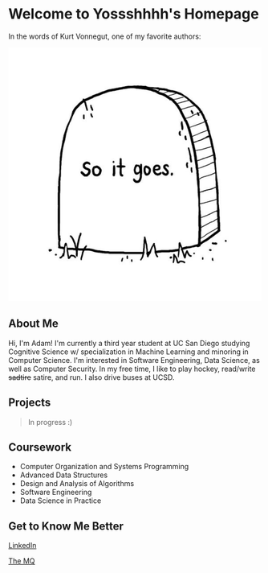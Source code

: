 # **Welcome to Yossshhhh's Homepage**
In the words of Kurt Vonnegut, one of my favorite authors:

![pic](soitgoes.jpg)

## **About Me**
Hi, I'm Adam! I'm currently a third year student at UC San Diego studying Cognitive Science w/ specialization in Machine Learning and minoring in Computer Science. I'm interested in Software Engineering, Data Science, as well as Computer Security. In my free time, I like to play hockey, read/write ~~sadtire~~ satire, and run. I also drive buses at UCSD.


## **Projects**
>In progress :)

## **Coursework**
- Computer Organization and Systems Programming
- Advanced Data Structures
- Design and Analysis of Algorithms
- Software Engineering
- Data Science in Practice

## **Get to Know Me Better**
[LinkedIn](https://www.linkedin.com/in/adam-yoshinaga-744914154/)

[The MQ](http://themq.org/author/ayoshinaga/)



